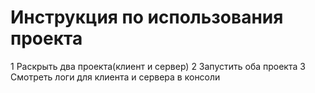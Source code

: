# Инструкция по использования проекта
1 Раскрыть два проекта(клиент и сервер)
2 Запустить оба проекта
3 Смотреть логи для клиента и сервера в консоли
